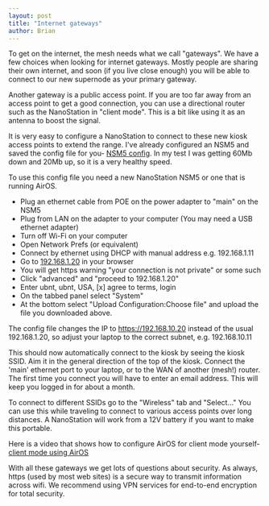 ```yaml
---
layout: post
title: "Internet gateways"
author: Brian
---
```

To get on the internet, the mesh needs what we call "gateways". We have a few choices when looking for internet gateways. Mostly people are sharing their own internet, and soon (if you live close enough) you will be able to connect to our new supernode as your primary gateway.

Another gateway is a public access point. If you are too far away from an access point to get a good connection, you can use a directional router such as the NanoStation in "client mode". This is a bit like using it as an antenna to boost the signal.

 It is very easy to configure a NanoStation to connect to these new kiosk access points to extend the range. I've already configured an NSM5 and saved the config file for you- [NSM5 config](../../download/config/NSM5-XW-link.html). In my test I was getting 60Mb down and 20Mb up, so it is a very healthy speed. 

To use this config file you need a new NanoStation NSM5 or one that is running AirOS.  
* Plug an ethernet cable from POE on the power adapter to "main" on the NSM5  
* Plug from LAN on the adapter to your computer (You may need a USB ethernet adapter)  
* Turn off Wi-Fi on your computer  
* Open Network Prefs (or equivalent)  
* Connect by ethernet using DHCP with manual address e.g. 192.168.1.11  
* Go to [192.168.1.20](http://192.168.1.20) in your browser  
* You will get https warning "your connection is not private" or some such  
* Click "advanced" and "proceed to 192.168.1.20"  
* Enter ubnt, ubnt, USA, [x] agree to terms, login  
* On the tabbed panel select "System"  
* At the bottom select "Upload Configuration:Choose file" and upload the file you downloaded above.  

The config file changes the IP to https://192.168.10.20 instead of the usual 192.168.1.20, so adjust your laptop to the correct subnet, e.g. 192.168.10.11

This should now automatically connect to the kiosk by seeing the kiosk SSID. Aim it in the general direction of the top of the kiosk. Connect the 'main' ethernet port to your laptop, or to the WAN of another (mesh!) router. The first time you connect you will have to enter an email address. This will keep you logged in for about a month.

To connect to different SSIDs go to the "Wireless" tab and "Select..." You can use this while traveling to connect to various access points over long distances. A NanoStation will work from a 12V battery if you want to make this portable.

Here is a video that shows how to configure AirOS for client mode yourself- [client mode using AirOS](https://www.youtube.com/watch?v=zWxAHA5PkdE)

With all these gateways we get lots of questions about security. As always, https (used by most web sites) is a secure way to transmit information across wifi. We recommend using VPN services for end-to-end encryption for total security.



